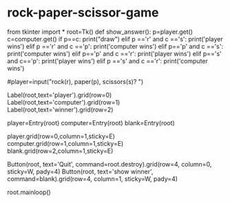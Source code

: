 # rock-paper-scissor-game
from tkinter import *
root=Tk()
def show_answer():
  p=player.get()
  c=computer.get()
  if p==c:
   print("draw")
  elif p =='r' and c =='s':
   print('player wins')
  elif p =='r' and c =='p':
   print('computer wins')
  elif p=='p' and c =='s':
   print('computer wins')
  elif p=='p' and c =='r':
   print('player wins')
  elif p=='s' and c=='p':
   print('player wins')
  elif p =='s' and c =='r':
   print('computer wins')
 
   
 #player=input("rock(r), paper(p), scissors(s)? ")

Label(root,text='player').grid(row=0)
Label(root,text='computer').grid(row=1)
Label(root,text='winner').grid(row=2)

player=Entry(root)
computer=Entry(root)
blank=Entry(root)


player.grid(row=0,column=1,sticky=E)
computer.grid(row=1,column=1,sticky=E)
blank.grid(row=2,column=1,sticky=E)

Button(root, text='Quit', command=root.destroy).grid(row=4, column=0, sticky=W, pady=4)
Button(root, text='show winner', command=blank).grid(row=4, column=1, sticky=W, pady=4)

root.mainloop()



